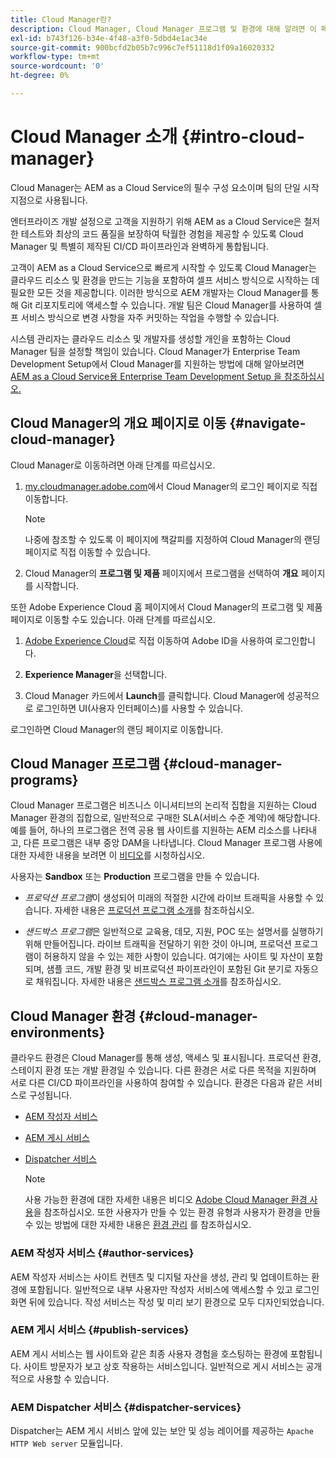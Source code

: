 ```yaml
---
title: Cloud Manager란?
description: Cloud Manager, Cloud Manager 프로그램 및 환경에 대해 알려면 이 페이지를 따르십시오.
exl-id: b743f126-b34e-4f48-a3f0-5dbd4e1ac34e
source-git-commit: 900bcfd2b05b7c996c7ef51118d1f09a16020332
workflow-type: tm+mt
source-wordcount: '0'
ht-degree: 0%

---
```


# Cloud Manager 소개 {#intro-cloud-manager}

Cloud Manager는 AEM as a Cloud Service의 필수 구성 요소이며 팀의 단일 시작 지점으로 사용됩니다.

엔터프라이즈 개발 설정으로 고객을 지원하기 위해 AEM as a Cloud Service은 철저한 테스트와 최상의 코드 품질을 보장하여 탁월한 경험을 제공할 수 있도록 Cloud Manager 및 특별히 제작된 CI/CD 파이프라인과 완벽하게 통합됩니다.

고객이 AEM as a Cloud Service으로 빠르게 시작할 수 있도록 Cloud Manager는 클라우드 리소스 및 환경을 만드는 기능을 포함하여 셀프 서비스 방식으로 시작하는 데 필요한 모든 것을 제공합니다. 이러한 방식으로 AEM 개발자는 Cloud Manager를 통해 Git 리포지토리에 액세스할 수 있습니다. 개발 팀은 Cloud Manager를 사용하여 셀프 서비스 방식으로 변경 사항을 자주 커밋하는 작업을 수행할 수 있습니다.

시스템 관리자는 클라우드 리소스 및 개발자를 생성할 개인을 포함하는 Cloud Manager 팀을 설정할 책임이 있습니다. Cloud Manager가 Enterprise Team Development Setup에서 Cloud Manager를 지원하는 방법에 대해 알아보려면 [AEM as a Cloud Service용 Enterprise Team Development Setup 을 참조하십시오.](/help/implementing/cloud-manager/enterprise-team-dev-setup.md)

## Cloud Manager의 개요 페이지로 이동 {#navigate-cloud-manager}

Cloud Manager로 이동하려면 아래 단계를 따르십시오.

1. [my.cloudmanager.adobe.com](https://my.cloudmanager.adobe.com/)에서 Cloud Manager의 로그인 페이지로 직접 이동합니다.

   >[!NOTE]
   >나중에 참조할 수 있도록 이 페이지에 책갈피를 지정하여 Cloud Manager의 랜딩 페이지로 직접 이동할 수 있습니다.

1. Cloud Manager의 **프로그램 및 제품** 페이지에서 프로그램을 선택하여 **개요** 페이지를 시작합니다.

또한 Adobe Experience Cloud 홈 페이지에서 Cloud Manager의 프로그램 및 제품 페이지로 이동할 수도 있습니다. 아래 단계를 따르십시오.

1. [Adobe Experience Cloud](https://experience.adobe.com/#/@foundationinternal/home)로 직접 이동하여 Adobe ID을 사용하여 로그인합니다.

1. **Experience Manager**&#x200B;을 선택합니다.

1. Cloud Manager 카드에서 **Launch**&#x200B;를 클릭합니다. Cloud Manager에 성공적으로 로그인하면 UI(사용자 인터페이스)를 사용할 수 있습니다.

로그인하면 Cloud Manager의 랜딩 페이지로 이동합니다.

## Cloud Manager 프로그램 {#cloud-manager-programs}

Cloud Manager 프로그램은 비즈니스 이니셔티브의 논리적 집합을 지원하는 Cloud Manager 환경의 집합으로, 일반적으로 구매한 SLA(서비스 수준 계약)에 해당합니다. 예를 들어, 하나의 프로그램은 전역 공용 웹 사이트를 지원하는 AEM 리소스를 나타내고, 다른 프로그램은 내부 중앙 DAM을 나타냅니다. Cloud Manager 프로그램 사용에 대한 자세한 내용을 보려면 이 [비디오](https://experienceleague.adobe.com/docs/experience-manager-learn/cloud-service/cloud-manager/programs.html?lang=en)를 시청하십시오.

사용자는 **Sandbox** 또는 **Production** 프로그램을 만들 수 있습니다.

* *프로덕션 프로그램*이 생성되어 미래의 적절한 시간에 라이브 트래픽을 사용할 수 있습니다.
자세한 내용은 [프로덕션 프로그램 소개](https://experienceleague.adobe.com/docs/experience-manager-cloud-service/implementing/using-cloud-manager/production-programs/introduction-production-programs.html?lang=en)를 참조하십시오.

* *샌드박스 프로그램*은 일반적으로 교육용, 데모, 지원, POC 또는 설명서를 실행하기 위해 만들어집니다. 라이브 트래픽을 전달하기 위한 것이 아니며, 프로덕션 프로그램이 허용하지 않을 수 있는 제한 사항이 있습니다. 여기에는 사이트 및 자산이 포함되며, 샘플 코드, 개발 환경 및 비프로덕션 파이프라인이 포함된 Git 분기로 자동으로 채워집니다.
자세한 내용은 [샌드박스 프로그램 소개](https://experienceleague.adobe.com/docs/experience-manager-cloud-service/implementing/using-cloud-manager/sandbox-programs/introduction-sandbox-programs.html?lang=en)를 참조하십시오.

## Cloud Manager 환경 {#cloud-manager-environments}

클라우드 환경은 Cloud Manager를 통해 생성, 액세스 및 표시됩니다. 프로덕션 환경, 스테이지 환경 또는 개발 환경일 수 있습니다. 다른 환경은 서로 다른 목적을 지원하며 서로 다른 CI/CD 파이프라인을 사용하여 참여할 수 있습니다. 환경은 다음과 같은 서비스로 구성됩니다.

* [AEM 작성자 서비스](#author-services)
* [AEM 게시 서비스](#publish-services)
* [Dispatcher 서비스](#dispatcher-services)

   >[!NOTE]
   > 사용 가능한 환경에 대한 자세한 내용은 비디오 [Adobe Cloud Manager 환경 사용](https://experienceleague.adobe.com/docs/experience-manager-learn/cloud-service/cloud-manager/environments.html?lang=en#cloud-manager)을 참조하십시오. 또한 사용자가 만들 수 있는 환경 유형과 사용자가 환경을 만들 수 있는 방법에 대한 자세한 내용은 [환경 관리](https://experienceleague.adobe.com/docs/experience-manager-cloud-service/implementing/using-cloud-manager/manage-environments.html?lang=en) 를 참조하십시오.

### AEM 작성자 서비스 {#author-services}

AEM 작성자 서비스는 사이트 컨텐츠 및 디지털 자산을 생성, 관리 및 업데이트하는 환경에 포함됩니다. 일반적으로 내부 사용자만 작성자 서비스에 액세스할 수 있고 로그인 화면 뒤에 있습니다. 작성 서비스는 작성 및 미리 보기 환경으로 모두 디자인되었습니다.

### AEM 게시 서비스 {#publish-services}

AEM 게시 서비스는 웹 사이트와 같은 최종 사용자 경험을 호스팅하는 환경에 포함됩니다. 사이트 방문자가 보고 상호 작용하는 서비스입니다. 일반적으로 게시 서비스는 공개적으로 사용할 수 있습니다.

### AEM Dispatcher 서비스 {#dispatcher-services}

Dispatcher는 AEM 게시 서비스 앞에 있는 보안 및 성능 레이어를 제공하는 `Apache HTTP Web server` 모듈입니다.
